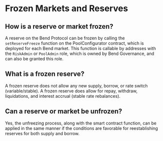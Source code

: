 # Frozen Markets and Reserves

## How is a reserve or market frozen?

A reserve on the Bend Protocol can be frozen by calling the `setReserveFreeze` function on the PoolConfigurator contract, which is deployed for each Bend market. This function is callable by addresses with the `RiskAdmin` or `PoolAdmin` role, which is owned by Bend Governance, and can also be granted this role.

## What is a frozen reserve?

A frozen reserve does not allow any new supply, borrow, or rate switch (variable/stable). A frozen reserve does allow for repay, withdraw, liquidations, and interest accrual (stable rate rebalances).

## Can a reserve or market be unfrozen?

Yes, the unfreezing process, along with the smart contract function, can be applied in the same manner if the conditions are favorable for reestablishing reserves for both supply and borrow.

